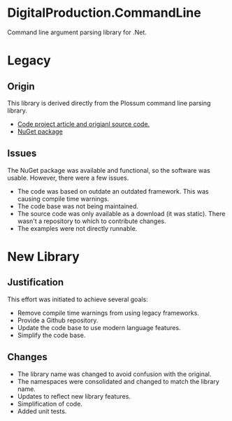 # DigitalProduction.CommandLine
Command line argument parsing library for .Net.

# Legacy
## Origin
This library is derived directly from the Plossum command line parsing library.
- [Code project article and origianl source code.](https://www.codeproject.com/Articles/19869/Powerful-and-simple-command-line-parsing-in-C)
- [NuGet package](https://www.nuget.org/packages/Plossum.CommandLine)

## Issues
The NuGet package was available and functional, so the software was usable.  However, there were a few issues.
- The code was based on outdate an outdated framework.  This was causing compile time warnings.  
- The code base was not being maintained.
- The source code was only available as a download (it was static).  There wasn't a repository to which to contribute changes.
- The examples were not directly runnable.

# New Library
## Justification
This effort was initiated to achieve several goals:
- Remove compile time warnings from using legacy frameworks.
- Provide a Github repository.
- Update the code base to use modern language features.
- Simplify the code base.

## Changes
- The library name was changed to avoid confusion with the original.
- The namespaces were consolidated and changed to match the library name.
- Updates to reflect new library features.
- Simplification of code.
- Added unit tests.
